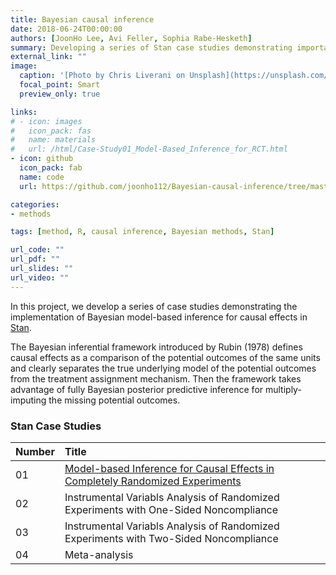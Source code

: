 ```yaml
---
title: Bayesian causal inference
date: 2018-06-24T00:00:00
authors: [JoonHo Lee, Avi Feller, Sophia Rabe-Hesketh]
summary: Developing a series of Stan case studies demonstrating important concepts in Bayesian causal inference
external_link: ""
image:
  caption: '[Photo by Chris Liverani on Unsplash](https://unsplash.com/photos/dBI_My696Rk)'
  focal_point: Smart
  preview_only: true

links:
# - icon: images
#   icon_pack: fas
#   name: materials
#   url: /html/Case-Study01_Model-Based_Inference_for_RCT.html
- icon: github
  icon_pack: fab
  name: code
  url: https://github.com/joonho112/Bayesian-causal-inference/tree/master

categories:
- methods

tags: [method, R, causal inference, Bayesian methods, Stan]

url_code: ""
url_pdf: ""
url_slides: ""
url_video: ""
---
```


In this project, we develop a series of case studies demonstrating the implementation of Bayesian model-based inference for causal effects in [Stan](http://mc-stan.org). 

The Bayesian inferential framework introduced by Rubin (1978) defines causal effects as a comparison of the potential outcomes of the same units and clearly separates the true underlying model of the potential outcomes from the treatment assignment mechanism. Then the framework takes advantage of fully Bayesian posterior predictive inference for multiply-imputing the missing potential outcomes.



### Stan Case Studies

| Number | Title |
|:---|:---|
| 01 | [Model-based Inference for Causal Effects in Completely Randomized Experiments](/html/Case-Study01_Model-Based_Inference_for_RCT.html) |
| 02 | Instrumental Variabls Analysis of Randomized Experiments with One-Sided Noncompliance |
| 03 | Instrumental Variabls Analysis of Randomized Experiments with Two-Sided Noncompliance |
| 04 | Meta-analysis |

